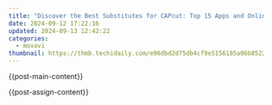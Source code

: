 ```yaml
---
title: "Discover the Best Substitutes for CAPcut: Top 15 Apps and Online Solutions for Your Editing Needs on Windows and Mac"
date: 2024-09-12 17:22:16
updated: 2024-09-13 12:42:22
categories:
  - movavi
thumbnail: https://thmb.techidaily.com/e96dbd2d75db4cf9e5156185a06b8522a82e72348433fead285cc509b104d60e.jpg
---
```


{{post-main-content}}

<ins class="adsbygoogle"
     style="display:block"
     data-ad-format="autorelaxed"
     data-ad-client="ca-pub-7571918770474297"
     data-ad-slot="1223367746"></ins>

{{post-assign-content}}

<ins class="adsbygoogle"
     style="display:block"
     data-ad-client="ca-pub-7571918770474297"
     data-ad-slot="8358498916"
     data-ad-format="auto"
     data-full-width-responsive="true"></ins>
